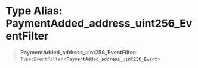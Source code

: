 # Type Alias: PaymentAdded\_address\_uint256\_EventFilter

> **PaymentAdded\_address\_uint256\_EventFilter**: `TypedEventFilter`\<[`PaymentAdded_address_uint256_Event`](PaymentAdded_address_uint256_Event.md)\>

